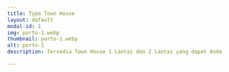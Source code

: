 ```yaml
---
title: Type Town House
layout: default
modal-id: 1
img: porto-1.webp
thumbnail: porto-1.webp
alt: porto-1
description: Tersedia Town House 1 Lantai dan 2 Lantai yang dapat Anda gunakan sebagai tempat usaha di lokasi strategis dengan cicilan yang ringan dan potensi market yang besar.

---
```

